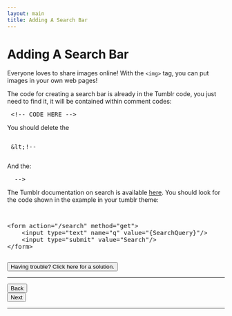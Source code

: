 ```yaml
---
layout: main
title: Adding A Search Bar
---
```


# Adding A Search Bar

Everyone loves to share images online! With the `<img>` tag, you can put images in your own web pages! 

The code for creating a search bar is already in the Tumblr code, you just need to find it, it will be contained within comment codes: 
<pre> &lt;!-- CODE HERE --&gt;
</pre>
You should delete the <pre><xmp> &lt;!-- </xmp></pre>
And the:
<pre>  --&gt; </pre>
The Tumblr documentation on search is available [here](http://www.tumblr.com/docs/en/custom_themes#search). You should look for the code shown in the example in your tumblr theme:
<pre><xmp>
<form action="/search" method="get">
    <input type="text" name="q" value="{SearchQuery}"/>
    <input type="submit" value="Search"/>
</form>
</xmp></pre>

<a href="../search_solution"><button type="button" class="btn btn-primary btn-lg">Having trouble? Click here for a solution.</button></a>
  
---

<div class="row">
  <div class="col-md-1">
    <a href="../imageborder"><button type="button" class="btn btn-primary btn-lg">Back</button></a>
  </div>
  <div class="col-md-1">
    <a href="../likes"><button type="button" class="btn btn-primary btn-lg">Next</button></a>
  </div>
</div>

---